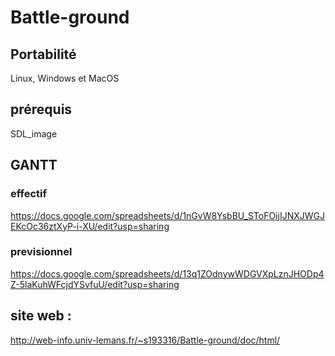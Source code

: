 # Battle-ground
## Portabilité
Linux, Windows et MacOS

## prérequis
SDL_image

## GANTT

### effectif
https://docs.google.com/spreadsheets/d/1nGvW8YsbBU_SToFOijIJNXJWGJEKcOc36ztXyP-i-XU/edit?usp=sharing
### previsionnel
https://docs.google.com/spreadsheets/d/13q1ZOdnywWDGVXpLznJHODp4Z-5laKuhWFcjdYSvfuU/edit?usp=sharing

## site web :
http://web-info.univ-lemans.fr/~s193316/Battle-ground/doc/html/
